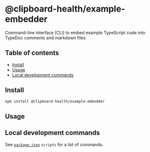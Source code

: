 # @clipboard-health/example-embedder <!-- omit from toc -->

Command-line interface (CLI) to embed example TypeScript code into TypeDoc comments and markdown files.

## Table of contents <!-- omit from toc -->

- [Install](#install)
- [Usage](#usage)
- [Local development commands](#local-development-commands)

## Install

```bash
npm install @clipboard-health/example-embedder
```

## Usage

## Local development commands

See [`package.json`](./package.json) `scripts` for a list of commands.
